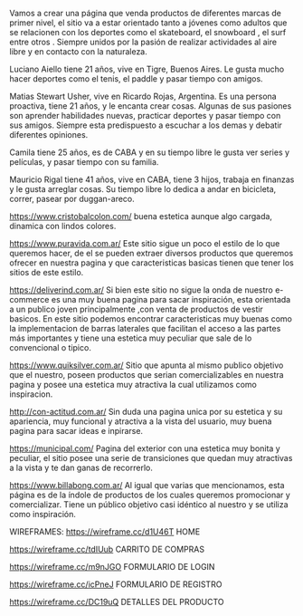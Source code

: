 Vamos a crear una página que venda productos de diferentes marcas de primer nivel, el sitio va a estar orientado tanto a jóvenes como adultos que se relacionen con los deportes como el skateboard, el snowboard , el surf entre otros . Siempre unidos por la pasión de realizar actividades al aire libre y en contacto con la naturaleza.

Luciano Aiello tiene 21 años, vive en Tigre, Buenos Aires. Le gusta mucho hacer deportes como el tenis, el paddle y pasar tiempo con amigos.

Matias Stewart Usher, vive en Ricardo Rojas, Argentina. Es una persona proactiva, tiene 21 años, y le encanta crear cosas. Algunas de sus pasiones son aprender habilidades nuevas, practicar deportes y pasar tiempo con sus amigos. Siempre esta predispuesto a escuchar a los demas y debatir diferentes opiniones.

Camila tiene 25 años, es de CABA y en su tiempo libre le gusta ver series y películas, y pasar tiempo con su familia.

Mauricio Rigal tiene 41 años, vive en CABA, tiene 3 hijos, trabaja en finanzas y le gusta arreglar cosas. Su tiempo libre lo dedica a andar en bicicleta, correr, pasear por duggan-areco.

https://www.cristobalcolon.com/ buena estetica aunque algo cargada, dinamica con lindos colores.

https://www.puravida.com.ar/ Este sitio sigue un poco el estilo de lo que queremos hacer, de el se pueden extraer diversos productos que queremos ofrecer en nuestra pagina y que caracteristicas basicas tienen que tener los sitios de este estilo.

https://deliverind.com.ar/ Si bien este sitio no sigue la onda de nuestro e-commerce es una muy buena pagina para sacar inspiración, esta orientada a un publico joven principalmente ,con venta de productos de vestir basicos. En este sitio podemos encontrar caracteristicas muy buenas como la implementacion de barras laterales que facilitan el acceso a las partes más importantes y tiene una estetica muy peculiar que sale de lo convencional o tipico.

https://www.quiksilver.com.ar/ Sitio que apunta al mismo publico objetivo que el nuestro, poseen productos que serian comercializables en nuestra pagina y posee una estetica muy atractiva la cual utilizamos como inspiracion.

http://con-actitud.com.ar/ Sin duda una pagina unica por su estetica y su apariencia, muy funcional y atractiva a la vista del usuario, muy buena pagina para sacar ideas e inpirarse.

https://municipal.com/ Pagina del exterior con una estetica muy bonita y peculiar, el sitio posee una serie de transiciones que quedan muy atractivas a la vista y te dan ganas de recorrerlo.

https://www.billabong.com.ar/ Al igual que varias que mencionamos, esta página es de la índole de productos de los cuales queremos promocionar y comercializar. Tiene un público objetivo casi idéntico al nuestro y se utiliza como inspiración.


WIREFRAMES: 
https://wireframe.cc/d1U46T HOME

https://wireframe.cc/tdIUub CARRITO DE COMPRAS

https://wireframe.cc/m9nJGO FORMULARIO DE LOGIN

https://wireframe.cc/icPneJ FORMULARIO DE REGISTRO

https://wireframe.cc/DC19uQ DETALLES DEL PRODUCTO

      